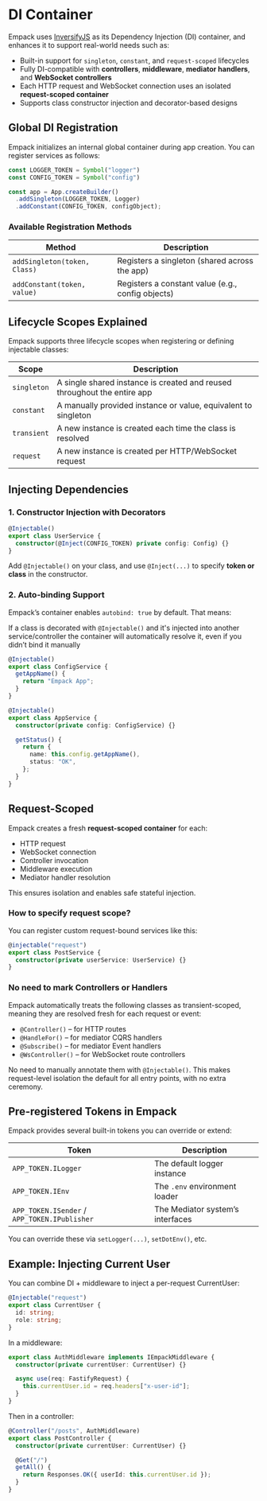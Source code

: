 # DI Container

Empack uses [InversifyJS](https://github.com/inversify/InversifyJS) as its Dependency Injection (DI) container, and enhances it to support real-world needs such as:

* Built-in support for `singleton`, `constant`, and `request-scoped` lifecycles
* Fully DI-compatible with **controllers**, **middleware**, **mediator handlers**, and **WebSocket controllers**
* Each HTTP request and WebSocket connection uses an isolated **request-scoped container**
* Supports class constructor injection and decorator-based designs

## Global DI Registration

Empack initializes an internal global container during app creation. You can register services as follows:

```ts
const LOGGER_TOKEN = Symbol("logger")
const CONFIG_TOKEN = Symbol("config")

const app = App.createBuilder()
  .addSingleton(LOGGER_TOKEN, Logger)
  .addConstant(CONFIG_TOKEN, configObject);
```

### Available Registration Methods

| Method                       | Description                                        |
| ---------------------------- | -------------------------------------------------- |
| `addSingleton(token, Class)` | Registers a singleton (shared across the app)      |
| `addConstant(token, value)`  | Registers a constant value (e.g., config objects)  |

## Lifecycle Scopes Explained

Empack supports three lifecycle scopes when registering or defining injectable classes:

| Scope       | Description                                                                |
| ----------- | -------------------------------------------------------------------------- |
| `singleton` | A single shared instance is created and reused throughout the entire app   |
| `constant`  | A manually provided instance or value, equivalent to singleton             |
| `transient` | A new instance is created each time the class is resolved                  |
| `request`   | A new instance is created per HTTP/WebSocket request                       |



## Injecting Dependencies

### 1. Constructor Injection with Decorators

```ts
@Injectable()
export class UserService {
  constructor(@Inject(CONFIG_TOKEN) private config: Config) {}
}
```
Add `@Injectable()` on your class, and use `@Inject(...)` to specify **token or class** in the constructor.

### 2. Auto-binding Support

Empack’s container enables `autobind: true` by default. That means:

If a class is decorated with `@Injectable()` and it's injected into another service/controller
the container will automatically resolve it, even if you didn’t bind it manually

```ts
@Injectable()
export class ConfigService {
  getAppName() {
    return "Empack App";
  }
}

@Injectable()
export class AppService {
  constructor(private config: ConfigService) {}

  getStatus() {
    return {
      name: this.config.getAppName(),
      status: "OK",
    };
  }
}
```

## Request-Scoped

Empack creates a fresh **request-scoped container** for each:

* HTTP request
* WebSocket connection
* Controller invocation
* Middleware execution
* Mediator handler resolution

This ensures isolation and enables safe stateful injection.

### How to specify request scope?

You can register custom request-bound services like this:

```ts
@injectable("request")
export class PostService {
  constructor(private userService: UserService) {}
}
```

### No need to mark Controllers or Handlers

Empack automatically treats the following classes as transient-scoped, meaning they are resolved fresh for each request or event:

* `@Controller()` – for HTTP routes
* `@HandleFor()` – for mediator CQRS handlers
* `@Subscribe()` – for mediator Event handlers
* `@WsController()` – for WebSocket route controllers

No need to manually annotate them with `@Injectable()`.
This makes request-level isolation the default for all entry points, with no extra ceremony.

## Pre-registered Tokens in Empack

Empack provides several built-in tokens you can override or extend:

| Token                                        | Description                      |
| -------------------------------------------- | -------------------------------- |
| `APP_TOKEN.ILogger`                          | The default logger instance      |
| `APP_TOKEN.IEnv`                             | The `.env` environment loader    |
| `APP_TOKEN.ISender` / `APP_TOKEN.IPublisher` | The Mediator system’s interfaces |

You can override these via `setLogger(...)`, `setDotEnv()`, etc.

## Example: Injecting Current User

You can combine DI + middleware to inject a per-request CurrentUser:

```ts
@Injectable("request")
export class CurrentUser {
  id: string;
  role: string;
}
```

In a middleware:

```ts
export class AuthMiddleware implements IEmpackMiddleware {
  constructor(private currentUser: CurrentUser) {}

  async use(req: FastifyRequest) {
    this.currentUser.id = req.headers["x-user-id"];
  }
}
```

Then in a controller:

```ts
@Controller("/posts", AuthMiddleware)
export class PostController {
  constructor(private currentUser: CurrentUser) {}

  @Get("/")
  getAll() {
    return Responses.OK({ userId: this.currentUser.id });
  }
}
```
